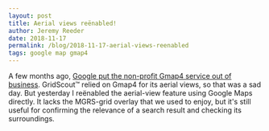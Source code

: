 ```yaml
---
layout: post
title: Aerial views reënabled!
author: Jeremy Reeder
date: 2018-11-17
permalink: /blog/2018-11-17-aerial-views-reenabled
tags: google map gmap4
---
```


A few months ago, [Google put the non-profit Gmap4 service out of
business][gmap4-rip]. GridScout™ relied on Gmap4 for its aerial views, so that
was a sad day. But yesterday I reënabled the aerial-view feature using Google Maps
directly. It lacks the MGRS-grid overlay that we used to enjoy, but it's still
useful for confirming the relevance of a search result and checking its
surroundings.


[gmap4-rip]:    2018-08-30-google-put-the-kibosh-on-gmap4
[gridscout]:    /
